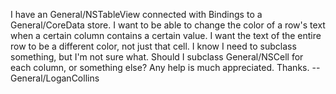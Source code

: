 I have an General/NSTableView connected with Bindings to a General/CoreData store. I want to be able to change the color of a row's text when a certain column contains a certain value. I want the text of the entire row to be a different color, not just that cell. I know I need to subclass something, but I'm not sure what. Should I subclass General/NSCell for each column, or something else? Any help is much appreciated. Thanks. --General/LoganCollins